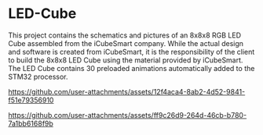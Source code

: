 # LED-Cube
This project contains the schematics and pictures of an 8x8x8 RGB LED Cube assembled from the iCubeSmart company.
While the actual design and software is created from iCubeSmart, it is the responsibility of the client to build 
the 8x8x8 LED Cube using the material provided by iCubeSmart. The LED Cube contains 30 preloaded animations 
automatically added to the STM32 processor. 




https://github.com/user-attachments/assets/12f4aca4-8ab2-4d52-9841-f51e79356910



https://github.com/user-attachments/assets/ff9c26d9-264d-46cb-b780-7a1bb6168f9b


